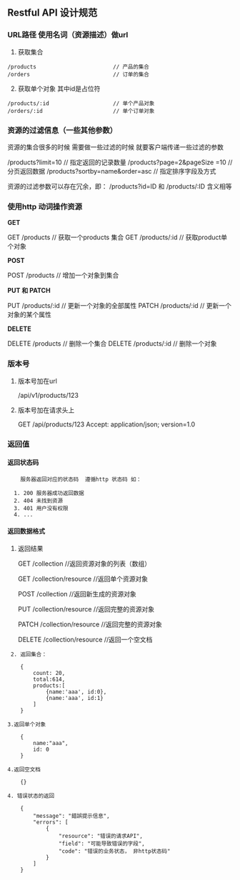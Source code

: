 ## Restful API 设计规范

### URL路径 使用名词（资源描述）做url
    
   1. 获取集合
    
    /products                        // 产品的集合
    /orders                          // 订单的集合
    
   2. 获取单个对象 其中id是占位符

    /products/:id                    // 单个产品对象
    /orders/:id                      // 单个订单对象


### 资源的过滤信息（一些其他参数）

   资源的集合很多的时候 需要做一些过滤的时候 就要客户端传递一些过滤的参数

   /products?limit=10                // 指定返回的记录数量
   /products?page=2&pageSize =10     // 分页返回数据
   /products?sortby=name&order=asc   // 指定排序字段及方式


   资源的过滤参数可以存在冗余，即： /products?id=ID 和 /products/:ID 含义相等

### 使用http 动词操作资源

  **GET**
  
  GET	/products			// 获取一个products 集合
  GET	/products/:id		// 获取product单个对象

  **POST**
  
  POST /products			// 增加一个对象到集合

  **PUT 和 PATCH**
  
  PUT /products/:id		// 更新一个对象的全部属性
  PATCH /products/:id 	// 更新一个对象的某个属性

  **DELETE**
  
  DELETE	/products		// 删除一个集合
  DELETE	/products/:id	// 删除一个对象

### 版本号

   1. 版本号加在url

      /api/v1/products/123

   2. 版本号加在请求头上
   
        GET /api/products/123
        Accept: application/json; version=1.0


### 返回值

   #### 返回状态码

        服务器返回对应的状态码  遵循http 状态码 如：

      1. 200 服务器成功返回数据
      2. 404 未找到资源
      3. 401 用户没有权限
      4. ...

   #### 返回数据格式
   
   1. 返回结果
   
        GET     /collection					//返回资源对象的列表（数组）

        GET     /collection/resource		//返回单个资源对象

        POST    /collection				    //返回新生成的资源对象

        PUT     /collection/resource		//返回完整的资源对象

        PATCH   /collection/resource		//返回完整的资源对象

        DELETE  /collection/resource		//返回一个空文档
            
     2. 返回集合：

        {
            count: 20,
            total:614,
            products:[
                {name:'aaa', id:0},
                {name:'aaa', id:1}
            ]
        }

    3.返回单个对象

        {
            name:"aaa",
            id: 0
        }

    4.返回空文档

        {}

    4. 错误状态的返回

        {
            "message": "錯誤提示信息",
            "errors": [
                {
                    "resource": "错误的请求API",
                    "field": "可能导致错误的字段",
                    "code": "错误的业务状态， 非http状态码"
                }
            ]
        }
